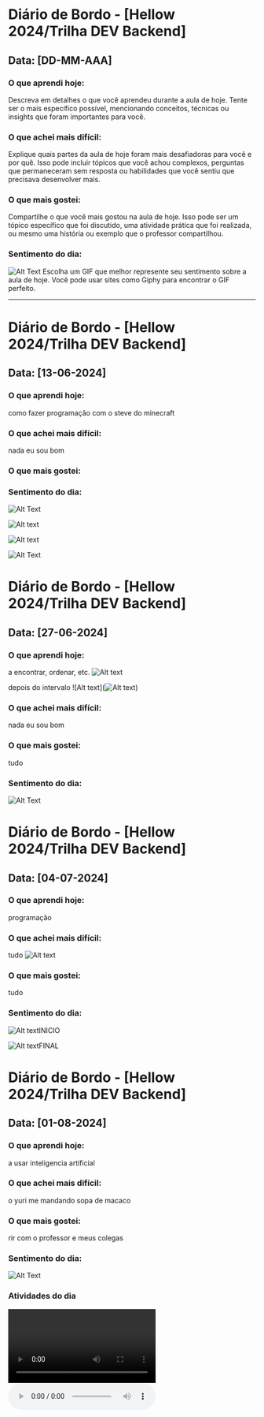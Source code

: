 # Diário de Bordo - [Hellow 2024/Trilha DEV Backend]

## Data: [DD-MM-AAA]

### O que aprendi hoje:
Descreva em detalhes o que você aprendeu durante a aula de hoje. Tente ser o mais específico possível, mencionando conceitos, técnicas ou insights que foram importantes para você.

### O que achei mais difícil:
Explique quais partes da aula de hoje foram mais desafiadoras para você e por quê. Isso pode incluir tópicos que você achou complexos, perguntas que permaneceram sem resposta ou habilidades que você sentiu que precisava desenvolver mais.

### O que mais gostei:
Compartilhe o que você mais gostou na aula de hoje. Isso pode ser um tópico específico que foi discutido, uma atividade prática que foi realizada, ou mesmo uma história ou exemplo que o professor compartilhou.

### Sentimento do dia:
![Alt Text](URL_DO_GIF)
Escolha um GIF que melhor represente seu sentimento sobre a aula de hoje. Você pode usar sites como Giphy para encontrar o GIF perfeito.

---
# Diário de Bordo - [Hellow 2024/Trilha DEV Backend]

## Data: [13-06-2024]

### O que aprendi hoje:
como fazer programação com o steve do minecraft

### O que achei mais difícil:
nada eu sou bom

### O que mais gostei:


### Sentimento do dia:
![Alt Text](https://media.giphy.com/media/v1.Y2lkPTc5MGI3NjExdmt6MXpuajIzdWhycGg1b2c1cWg3Z2pybnc5ZWNwazMzbjc1Mm9sMyZlcD12MV9naWZzX3NlYXJjaCZjdD1n/CAYVZA5NRb529kKQUc/giphy.gif)


![Alt text](curriculo.jpg)

![Alt text](Capturar.JPG)

![Alt Text](https://media.giphy.com/media/aLaUvXKMZIdH9RoxLs/giphy.gif?cid=790b7611vzbykumaf49o3powhj3v2kipmjwtt8vlrx148tzl&ep=v1_gifs_search&rid=giphy.gif&ct=g)









# Diário de Bordo - [Hellow 2024/Trilha DEV Backend]

## Data: [27-06-2024]

### O que aprendi hoje:
a encontrar, ordenar, etc.
![Alt text](image-5.png)

depois do intervalo
![Alt text](![Alt text](Capturar-2.PNG))
### O que achei mais difícil:
nada eu sou bom

### O que mais gostei:
tudo
### Sentimento do dia:
![Alt Text](https://media.giphy.com/media/v1.Y2lkPTc5MGI3NjExcWlyeml4bTF3aDdsZHc3ajBoNG4xbGJ3MndycmpvbWNhbG1lOTV5ayZlcD12MV9naWZzX3NlYXJjaCZjdD1n/0h56Kd7co6uHmNmMPL/giphy.gif)


# Diário de Bordo - [Hellow 2024/Trilha DEV Backend]

## Data: [04-07-2024]

### O que aprendi hoje:
programação

### O que achei mais difícil:
tudo
![Alt text](image-7.png)
### O que mais gostei:
tudo

### Sentimento do dia:
![Alt text](https://media.giphy.com/media/1YeKAMmdGI4dEUU8Wk/giphy.gif?cid=790b7611pzayp2rig7afsr4yu31sva4nb21u7g4oilc7lkuu&ep=v1_gifs_search&rid=giphy.gif&ct=g)INICIO



![Alt text](https://media.giphy.com/media/BtEOBvqYDLwkApYJjT/giphy.gif)FINAL




# Diário de Bordo - [Hellow 2024/Trilha DEV Backend]

## Data: [01-08-2024]

### O que aprendi hoje:
a usar inteligencia artificial

### O que achei mais difícil:
o yuri me mandando sopa de macaco

### O que mais gostei:
rir com o professor e meus colegas

### Sentimento do dia:
![Alt Text](https://media.giphy.com/media/KR1C9HQphtDVe/giphy.gif?cid=790b7611trqke5bfcjstz71sevdkbsac8sskxzisdy12kx0f&ep=v1_gifs_search&rid=giphy.gif&ct=g)




### Atividades do dia

<video src="3c756a30-942f-4141-8d69-a65425beb374.mp4" controls title="Title"></video>
<audio src="ttsmaker-file-2024-8-1-16-17-47.mp3" controls title="Title"></audio>